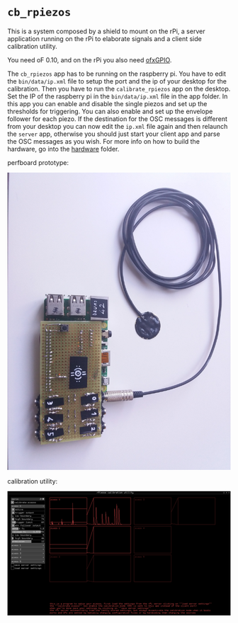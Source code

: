 `cb_rpiezos`
==============

This is a system composed by a shield to mount on the rPi, a server application running on the rPi to elaborate signals and a client side calibration utility.

You need oF 0.10, and on the rPi you also need [ofxGPIO](https://github.com/kashimAstro/ofxGPIO).

The `cb_rpiezos` app has to be running on the raspberry pi. You have to edit the `bin/data/ip.xml` file to setup the port and the ip of your desktop for the calibration.
Then you have to run the `calibrate_rpiezos` app on the desktop. Set the IP of the raspberry pi in the `bin/data/ip.xml` file in the app folder. In this app you can enable and disable the single piezos and set up the thresholds for triggering. You can also enable and set up the envelope follower for each piezo.
If the destination for the OSC messages is different from your desktop you can now edit the `ip.xml` file again and then relaunch the `server` app, otherwise you should just start your client app and parse the OSC messages as you wish. For more info on how to build the hardware, go into the [hardware](https://github.com/npisanti/ofxClayblocks/tree/master/cb_rpiezos/hardware) folder.

perfboard prototype:
<p align="center">
  <img src="https://raw.githubusercontent.com/npisanti/ofxClayblocks/master/cb_rpiezos/prototype.jpg" width="700">
</p>

calibration utility:
<p align="center">
  <img src="https://raw.githubusercontent.com/npisanti/ofxClayblocks/master/cb_rpiezos/calibrate_utility.png" width="700">
</p>
